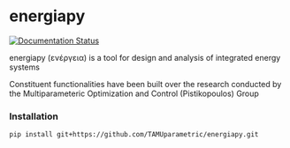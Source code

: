 # energiapy


[![Documentation Status](https://readthedocs.org/projects/energiapy/badge/)](https://energiapy.readthedocs.io/en/latest/)


energiapy (ενέργεια) is a tool for design and analysis of integrated energy systems 

Constituent functionalities have been built over the research conducted by the Multiparameteric Optimization and Control (Pistikopoulos) Group

### Installation

    pip install git+https://github.com/TAMUparametric/energiapy.git
